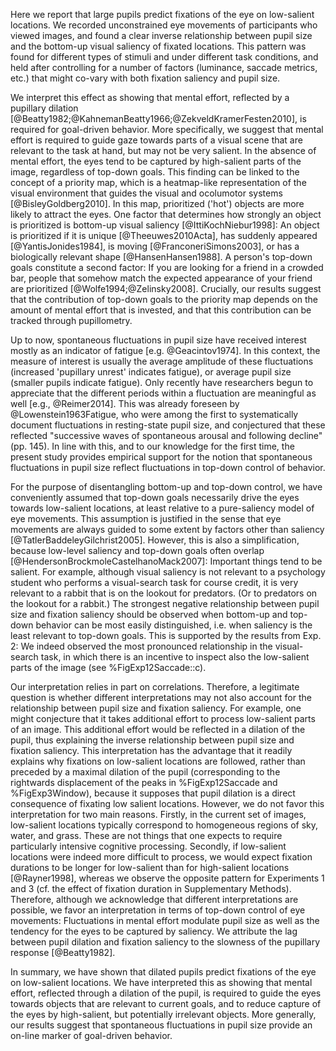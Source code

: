 Here we report that large pupils predict fixations of the eye on low-salient locations. We recorded unconstrained eye movements of participants who viewed images, and found a clear inverse relationship between pupil size and the bottom-up visual saliency of fixated locations. This pattern was found for different types of stimuli and under different task conditions, and held after controlling for a number of factors (luminance, saccade metrics, etc.) that might co-vary with both fixation saliency and pupil size.

We interpret this effect as showing that mental effort, reflected by a pupillary dilation [@Beatty1982;@KahnemanBeatty1966;@ZekveldKramerFesten2010], is required  for goal-driven behavior. More specifically, we suggest that mental effort is required to guide gaze towards parts of a visual scene that are relevant to the task at hand, but may not be very salient. In the absence of mental effort, the eyes tend to be captured by high-salient parts of the image, regardless of top-down goals. This finding can be linked to the concept of a priority map, which is a heatmap-like representation of the visual environment that guides the visual and ocolumotor systems [@BisleyGoldberg2010]. In this map, prioritized ('hot') objects are more likely to attract the eyes. One factor that determines how strongly an object is prioritized is bottom-up visual saliency [@IttiKochNiebur1998]: An object is prioritized if it is unique [@Theeuwes2010Acta], has suddenly appeared [@YantisJonides1984], is moving [@FranconeriSimons2003], or has a biologically relevant shape [@HansenHansen1988]. A person's top-down goals constitute a second factor: If you are looking for a friend in a crowded bar, people that somehow match the expected appearance of your friend are prioritized [@Wolfe1994;@Zelinsky2008]. Crucially, our results suggest that the contribution of top-down goals to the priority map depends on the amount of mental effort that is invested, and that this contribution can be tracked through pupillometry.

Up to now, spontaneous fluctuations in pupil size have received interest mostly as an indicator of fatigue [e.g. @Geacintov1974]. In this context, the measure of interest is usually the average amplitude of these fluctuations (increased 'pupillary unrest' indicates fatigue), or average pupil size (smaller pupils indicate fatigue). Only recently have researchers begun to appreciate that the different periods within a fluctuation are meaningful as well [e.g., @Reimer2014]. This was already foreseen by @Lowenstein1963Fatigue, who were among the first to systematically document fluctuations in resting-state pupil size, and conjectured that these reflected "successive waves of spontaneous arousal and following decline" (pp. 145). In line with this, and to our knowledge for the first time, the present study provides empirical support for the notion that spontaneous fluctuations in pupil size reflect fluctuations in top-down control of behavior.

For the purpose of disentangling bottom-up and top-down control, we have conveniently assumed that top-down goals necessarily drive the eyes towards low-salient locations, at least relative to a pure-saliency model of eye movements. This assumption is justified in the sense that eye movements are always guided to some extent by factors other than saliency [@TatlerBaddeleyGilchrist2005]. However, this is also a simplification, because low-level saliency and top-down goals often overlap [@HendersonBrockmoleCastelhanoMack2007]: Important things tend to be salient. For example, although visual saliency is not relevant to a psychology student who performs a visual-search task for course credit, it is very relevant to a rabbit that is on the lookout for predators. (Or to predators on the lookout for a rabbit.) The strongest negative relationship between pupil size and fixation saliency should be observed when bottom-up and top-down behavior can be most easily distinguished, i.e. when saliency is the least relevant to top-down goals. This is supported by the results from Exp. 2: We indeed observed the most pronounced relationship in the visual-search task, in which there is an incentive to inspect also the low-salient parts of the image (see %FigExp12Saccade::c).

Our interpretation relies in part on correlations. Therefore, a legitimate question is whether different interpretations may not also account for the relationship between pupil size and fixation saliency. For example, one might conjecture that it takes additional effort to process low-salient parts of an image. This additional effort would be reflected in a dilation of the pupil, thus explaining the inverse relationship between pupil size and fixation saliency. This interpretation has the advantage that it readily explains why fixations on low-salient locations are followed, rather than preceded by a maximal dilation of the pupil (corresponding to the rightwards displacement of the peaks in %FigExp12Saccade and %FigExp3Window), because it supposes that pupil dilation is a direct consequence of fixating low salient locations. However, we do not favor this interpretation for two main reasons. Firstly, in the current set of images, low-salient locations typically correspond to homogeneous regions of sky, water, and grass. These are not things that one expects to require particularly intensive cognitive processing. Secondly, if low-salient locations were indeed more difficult to process, we would expect fixation durations to be longer for low-salient than for high-salient locations [@Rayner1998], whereas we observe the opposite pattern for Experiments 1 and 3 (cf. the effect of fixation duration in Supplementary Methods). Therefore, although we acknowledge that different interpretations are possible, we favor an interpretation in terms of top-down control of eye movements: Fluctuations in mental effort modulate pupil size as well as the tendency for the eyes to be captured by saliency. We attribute the lag between pupil dilation and fixation saliency to the slowness of the pupillary response [@Beatty1982].

In summary, we have shown that dilated pupils predict fixations of the eye on low-salient locations. We have interpreted this as showing that mental effort, reflected through a dilation of the pupil, is required to guide the eyes towards objects that are relevant to current goals, and to reduce capture of the eyes by high-salient, but potentially irrelevant objects. More generally, our results suggest that spontaneous fluctuations in pupil size provide an on-line marker of goal-driven behavior.
